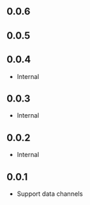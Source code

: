## 0.0.6
## 0.0.5
## 0.0.4

- Internal

## 0.0.3

- Internal

## 0.0.2

- Internal

## 0.0.1

- Support data channels


